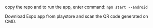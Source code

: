 copy the repo and to run the app, enter command:
```npm start --android```

Download Expo app from playstore and scan the QR code generated on CMD.
